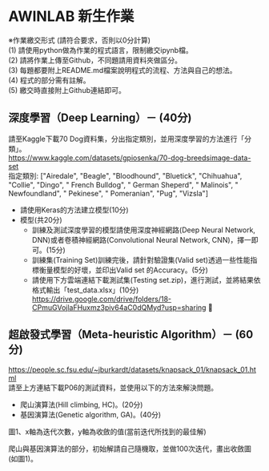 # AWINLAB 新生作業
※作業繳交形式 (請符合要求，否則以0分計算)  
(1) 請使用python做為作業的程式語言，限制繳交ipynb檔。  
(2) 請將作業上傳至Github，不同題請用資料夾做區分。  
(3) 每題都要附上README.md檔案說明程式的流程、方法與自己的想法。  
(4) 程式的部分需有註解。  
(5) 繳交時直接附上Github連結即可。  
## 深度學習（Deep Learning）－ (40分)
請至Kaggle下載70 Dog資料集，分出指定類別，並用深度學習的方法進行「分類」。  
https://www.kaggle.com/datasets/gpiosenka/70-dog-breedsimage-data-set  
指定類別: ["Airedale", "Beagle", "Bloodhound", "Bluetick", "Chihuahua", "Collie", "Dingo", " French Bulldog", " German Sheperd", " Malinois", " Newfoundland", " Pekinese", " Pomeranian", "Pug", "Vizsla"]
* 請使用Keras的方法建立模型(10分)
* 模型(共20分)
    * 訓練及測試深度學習的模型請使用深度神經網路(Deep Neural Network, DNN)或者卷積神經網路(Convolutional Neural Network, CNN)，擇一即可。(15分)
    * 訓練集(Training Set)訓練完後，請針對驗證集(Valid set)透過一些性能指標衡量模型的好壞，並印出Valid set 的Accuracy。(5分)
    * 請使用下方雲端連結下載測試集(Testing set.zip)，進行測試，並將結果依格式輸出「test_data.xlsx」(10分)  
https://drive.google.com/drive/folders/18-CPmuGVojlaFHuxmz3piv64aC0dQMyd?usp=sharing


## 超啟發式學習（Meta-heuristic Algorithm）－ (60分)
https://people.sc.fsu.edu/~jburkardt/datasets/knapsack_01/knapsack_01.html  
請至上方連結下載P06的測試資料，並使用以下的方法來解決問題。
* 爬山演算法(Hill climbing, HC)。(20分)
* 基因演算法(Genetic algorithm, GA)。(40分) 

圖1、x軸為迭代次數，y軸為收斂的值(當前迭代所找到的最佳解)

爬山與基因演算法的部分，初始解請自己隨機取，並做100次迭代，畫出收斂圖(如圖1)。
